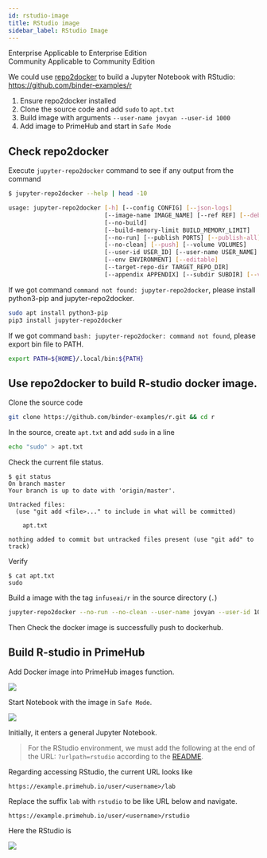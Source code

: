 ```yaml
---
id: rstudio-image
title: RStudio image
sidebar_label: RStudio Image
---
```


<div class="label-sect">
  <div class="ee-only tooltip">Enterprise
    <span class="tooltiptext">Applicable to Enterprise Edition</span>
  </div>
  <div class="ce-only tooltip">Community
    <span class="tooltiptext">Applicable to Community Edition</span>
  </div>
</div>


We could use [repo2docker](./repo2docker.md) to build a Jupyter Notebook with RStudio: https://github.com/binder-examples/r

1. Ensure repo2docker installed
2. Clone the source code and add `sudo` to `apt.txt`
3. Build image with arguments `--user-name jovyan --user-id 1000`
4. Add image to PrimeHub and start in `Safe Mode`

## Check repo2docker

Execute `jupyter-repo2docker` command to see if any output from the command

```bash
$ jupyter-repo2docker --help | head -10
```

```bash
usage: jupyter-repo2docker [-h] [--config CONFIG] [--json-logs]
                           [--image-name IMAGE_NAME] [--ref REF] [--debug]
                           [--no-build]
                           [--build-memory-limit BUILD_MEMORY_LIMIT]
                           [--no-run] [--publish PORTS] [--publish-all]
                           [--no-clean] [--push] [--volume VOLUMES]
                           [--user-id USER_ID] [--user-name USER_NAME]
                           [--env ENVIRONMENT] [--editable]
                           [--target-repo-dir TARGET_REPO_DIR]
                           [--appendix APPENDIX] [--subdir SUBDIR] [--version]
```

If we got command `command not found: jupyter-repo2docker`, please install python3-pip and jupyter-repo2docker.

```bash
sudo apt install python3-pip
pip3 install jupyter-repo2docker
```

If we got command `bash: jupyter-repo2docker: command not found`, please export bin file to PATH.

```bash
export PATH=${HOME}/.local/bin:${PATH}
```

## Use repo2docker to build R-studio docker image.

Clone the source code

```bash
git clone https://github.com/binder-examples/r.git && cd r
```

In the source, create `apt.txt` and add `sudo` in a line

```bash
echo "sudo" > apt.txt
```

Check the current file status.

```
$ git status
On branch master
Your branch is up to date with 'origin/master'.

Untracked files:
  (use "git add <file>..." to include in what will be committed)

	apt.txt

nothing added to commit but untracked files present (use "git add" to track)
```

Verify

```
$ cat apt.txt
sudo
```

Build a image with the tag `infuseai/r` in the source directory (`.`)

```bash
jupyter-repo2docker --no-run --no-clean --user-name jovyan --user-id 1000 --push --image infuseai/r .
```

Then Check the docker image is successfully push to dockerhub.

## Build R-studio in PrimeHub

Add Docker image into PrimeHub images function.

![](assets/task_r_studio_create_image.png)

Start Notebook with the image in `Safe Mode`. 

![](assets/task_safe_mode.png)

Initially, it enters a general Jupyter Notebook.

> For the RStudio environment, we must add the following at the end of the URL: `?urlpath=rstudio` according to the [README](https://github.com/binder-examples/r#url-addresses-for-rstudio-and-shiny-environments).

Regarding accessing RStudio, the current URL looks like

```
https://example.primehub.io/user/<username>/lab
```

Replace the suffix `lab` with `rstudio` to be like URL below and navigate.

```
https://example.primehub.io/user/<username>/rstudio
```

Here the RStudio is

![](assets/repo2docker-rstudio.png)